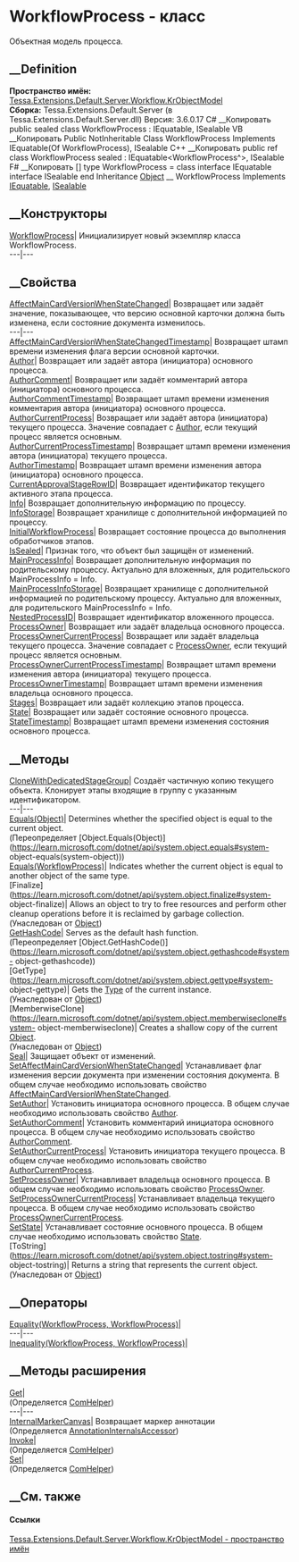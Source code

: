 # WorkflowProcess - класс
Объектная модель процесса.
## __Definition
 **Пространство имён:**
[Tessa.Extensions.Default.Server.Workflow.KrObjectModel](N_Tessa_Extensions_Default_Server_Workflow_KrObjectModel.htm)  
 **Сборка:** Tessa.Extensions.Default.Server (в
Tessa.Extensions.Default.Server.dll) Версия: 3.6.0.17
C# __Копировать
     public sealed class WorkflowProcess : IEquatable<WorkflowProcess>, 
    	ISealable
VB __Копировать
     Public NotInheritable Class WorkflowProcess
    	Implements IEquatable(Of WorkflowProcess), ISealable
C++ __Копировать
     public ref class WorkflowProcess sealed : IEquatable<WorkflowProcess^>, 
    	ISealable
F# __Копировать
     [<SealedAttribute>]
    type WorkflowProcess = 
        class
            interface IEquatable<WorkflowProcess>
            interface ISealable
        end
Inheritance
    [Object](https://learn.microsoft.com/dotnet/api/system.object) __ WorkflowProcess
Implements
    [IEquatable](https://learn.microsoft.com/dotnet/api/system.iequatable-1)<WorkflowProcess>, [ISealable](T_Tessa_Platform_ISealable.htm)
##  __Конструкторы
[WorkflowProcess](M_Tessa_Extensions_Default_Server_Workflow_KrObjectModel_WorkflowProcess__ctor.htm)|
Инициализирует новый экземпляр класса WorkflowProcess.  
---|---  
## __Свойства
[AffectMainCardVersionWhenStateChanged](P_Tessa_Extensions_Default_Server_Workflow_KrObjectModel_WorkflowProcess_AffectMainCardVersionWhenStateChanged.htm)|
Возвращает или задаёт значение, показывающее, что версию основной карточки
должна быть изменена, если состояние документа изменилось.  
---|---  
[AffectMainCardVersionWhenStateChangedTimestamp](P_Tessa_Extensions_Default_Server_Workflow_KrObjectModel_WorkflowProcess_AffectMainCardVersionWhenStateChangedTimestamp.htm)|
Возвращает штамп времени изменения флага версии основной карточки.  
[Author](P_Tessa_Extensions_Default_Server_Workflow_KrObjectModel_WorkflowProcess_Author.htm)|
Возвращает или задаёт автора (инициатора) основного процесса.  
[AuthorComment](P_Tessa_Extensions_Default_Server_Workflow_KrObjectModel_WorkflowProcess_AuthorComment.htm)|
Возвращает или задаёт комментарий автора (инициатора) основного процесса.  
[AuthorCommentTimestamp](P_Tessa_Extensions_Default_Server_Workflow_KrObjectModel_WorkflowProcess_AuthorCommentTimestamp.htm)|
Возвращает штамп времени изменения комментария автора (инициатора) основного
процесса.  
[AuthorCurrentProcess](P_Tessa_Extensions_Default_Server_Workflow_KrObjectModel_WorkflowProcess_AuthorCurrentProcess.htm)|
Возвращает или задаёт автора (инициатора) текущего процесса. Значение
совпадает с
[Author](P_Tessa_Extensions_Default_Server_Workflow_KrObjectModel_WorkflowProcess_Author.htm),
если текущий процесс является основным.  
[AuthorCurrentProcessTimestamp](P_Tessa_Extensions_Default_Server_Workflow_KrObjectModel_WorkflowProcess_AuthorCurrentProcessTimestamp.htm)|
Возвращает штамп времени изменения автора (инициатора) текущего процесса.  
[AuthorTimestamp](P_Tessa_Extensions_Default_Server_Workflow_KrObjectModel_WorkflowProcess_AuthorTimestamp.htm)|
Возвращает штамп времени изменения автора (инициатора) основного процесса.  
[CurrentApprovalStageRowID](P_Tessa_Extensions_Default_Server_Workflow_KrObjectModel_WorkflowProcess_CurrentApprovalStageRowID.htm)|
Возвращает идентификатор текущего активного этапа процесса.  
[Info](P_Tessa_Extensions_Default_Server_Workflow_KrObjectModel_WorkflowProcess_Info.htm)|
Возвращает дополнительную информацию по процессу.  
[InfoStorage](P_Tessa_Extensions_Default_Server_Workflow_KrObjectModel_WorkflowProcess_InfoStorage.htm)|
Возвращает хранилище с дополнительной информацией по процессу.  
[InitialWorkflowProcess](P_Tessa_Extensions_Default_Server_Workflow_KrObjectModel_WorkflowProcess_InitialWorkflowProcess.htm)|
Возвращает состояние процесса до выполнения обработчиков этапов.  
[IsSealed](P_Tessa_Extensions_Default_Server_Workflow_KrObjectModel_WorkflowProcess_IsSealed.htm)|
Признак того, что объект был защищён от изменений.  
[MainProcessInfo](P_Tessa_Extensions_Default_Server_Workflow_KrObjectModel_WorkflowProcess_MainProcessInfo.htm)|
Возвращает дополнительную информация по родительскому процессу. Актуально для
вложенных, для родительского MainProcessInfo = Info.  
[MainProcessInfoStorage](P_Tessa_Extensions_Default_Server_Workflow_KrObjectModel_WorkflowProcess_MainProcessInfoStorage.htm)|
Возвращает хранилище с дополнительной информацией по родительскому процессу.
Актуально для вложенных, для родительского MainProcessInfo = Info.  
[NestedProcessID](P_Tessa_Extensions_Default_Server_Workflow_KrObjectModel_WorkflowProcess_NestedProcessID.htm)|
Возвращает идентификатор вложенного процесса.  
[ProcessOwner](P_Tessa_Extensions_Default_Server_Workflow_KrObjectModel_WorkflowProcess_ProcessOwner.htm)|
Возвращает или задаёт владельца основного процесса.  
[ProcessOwnerCurrentProcess](P_Tessa_Extensions_Default_Server_Workflow_KrObjectModel_WorkflowProcess_ProcessOwnerCurrentProcess.htm)|
Возвращает или задаёт владельца текущего процесса. Значение совпадает с
[ProcessOwner](P_Tessa_Extensions_Default_Server_Workflow_KrObjectModel_WorkflowProcess_ProcessOwner.htm),
если текущий процесс является основным.  
[ProcessOwnerCurrentProcessTimestamp](P_Tessa_Extensions_Default_Server_Workflow_KrObjectModel_WorkflowProcess_ProcessOwnerCurrentProcessTimestamp.htm)|
Возвращает штамп времени изменения автора (инициатора) текущего процесса.  
[ProcessOwnerTimestamp](P_Tessa_Extensions_Default_Server_Workflow_KrObjectModel_WorkflowProcess_ProcessOwnerTimestamp.htm)|
Возвращает штамп времени изменения владельца основного процесса.  
[Stages](P_Tessa_Extensions_Default_Server_Workflow_KrObjectModel_WorkflowProcess_Stages.htm)|
Возвращает или задаёт коллекцию этапов процесса.  
[State](P_Tessa_Extensions_Default_Server_Workflow_KrObjectModel_WorkflowProcess_State.htm)|
Возвращает или задаёт состояние основного процесса.  
[StateTimestamp](P_Tessa_Extensions_Default_Server_Workflow_KrObjectModel_WorkflowProcess_StateTimestamp.htm)|
Возвращает штамп времени изменения состояния основного процесса.  
## __Методы
[CloneWithDedicatedStageGroup](M_Tessa_Extensions_Default_Server_Workflow_KrObjectModel_WorkflowProcess_CloneWithDedicatedStageGroup.htm)|
Создаёт частичную копию текущего объекта. Клонирует этапы входящие в группу с
указанным идентификатором.  
---|---  
[Equals(Object)](M_Tessa_Extensions_Default_Server_Workflow_KrObjectModel_WorkflowProcess_Equals.htm)|
Determines whether the specified object is equal to the current object.  
(Переопределяет
[Object.Equals(Object)](https://learn.microsoft.com/dotnet/api/system.object.equals#system-
object-equals\(system-object\)))  
[Equals(WorkflowProcess)](M_Tessa_Extensions_Default_Server_Workflow_KrObjectModel_WorkflowProcess_Equals_1.htm)|
Indicates whether the current object is equal to another object of the same
type.  
[Finalize](https://learn.microsoft.com/dotnet/api/system.object.finalize#system-
object-finalize)| Allows an object to try to free resources and perform other
cleanup operations before it is reclaimed by garbage collection.  
(Унаследован от
[Object](https://learn.microsoft.com/dotnet/api/system.object))  
[GetHashCode](M_Tessa_Extensions_Default_Server_Workflow_KrObjectModel_WorkflowProcess_GetHashCode.htm)|
Serves as the default hash function.  
(Переопределяет
[Object.GetHashCode()](https://learn.microsoft.com/dotnet/api/system.object.gethashcode#system-
object-gethashcode))  
[GetType](https://learn.microsoft.com/dotnet/api/system.object.gettype#system-
object-gettype)| Gets the
[Type](https://learn.microsoft.com/dotnet/api/system.type) of the current
instance.  
(Унаследован от
[Object](https://learn.microsoft.com/dotnet/api/system.object))  
[MemberwiseClone](https://learn.microsoft.com/dotnet/api/system.object.memberwiseclone#system-
object-memberwiseclone)| Creates a shallow copy of the current
[Object](https://learn.microsoft.com/dotnet/api/system.object).  
(Унаследован от
[Object](https://learn.microsoft.com/dotnet/api/system.object))  
[Seal](M_Tessa_Extensions_Default_Server_Workflow_KrObjectModel_WorkflowProcess_Seal.htm)|
Защищает объект от изменений.  
[SetAffectMainCardVersionWhenStateChanged](M_Tessa_Extensions_Default_Server_Workflow_KrObjectModel_WorkflowProcess_SetAffectMainCardVersionWhenStateChanged.htm)|
Устанавливает флаг изменения версии документа при изменении состояния
документа. В общем случае необходимо использовать свойство
[AffectMainCardVersionWhenStateChanged](P_Tessa_Extensions_Default_Server_Workflow_KrObjectModel_WorkflowProcess_AffectMainCardVersionWhenStateChanged.htm).  
[SetAuthor](M_Tessa_Extensions_Default_Server_Workflow_KrObjectModel_WorkflowProcess_SetAuthor.htm)|
Установить инициатора основного процесса. В общем случае необходимо
использовать свойство
[Author](P_Tessa_Extensions_Default_Server_Workflow_KrObjectModel_WorkflowProcess_Author.htm).  
[SetAuthorComment](M_Tessa_Extensions_Default_Server_Workflow_KrObjectModel_WorkflowProcess_SetAuthorComment.htm)|
Установить комментарий инициатора основного процесса. В общем случае
необходимо использовать свойство
[AuthorComment](P_Tessa_Extensions_Default_Server_Workflow_KrObjectModel_WorkflowProcess_AuthorComment.htm).  
[SetAuthorCurrentProcess](M_Tessa_Extensions_Default_Server_Workflow_KrObjectModel_WorkflowProcess_SetAuthorCurrentProcess.htm)|
Установить инициатора текущего процесса. В общем случае необходимо
использовать свойство
[AuthorCurrentProcess](P_Tessa_Extensions_Default_Server_Workflow_KrObjectModel_WorkflowProcess_AuthorCurrentProcess.htm).  
[SetProcessOwner](M_Tessa_Extensions_Default_Server_Workflow_KrObjectModel_WorkflowProcess_SetProcessOwner.htm)|
Устанавливает владельца основного процесса. В общем случае необходимо
использовать свойство
[ProcessOwner](P_Tessa_Extensions_Default_Server_Workflow_KrObjectModel_WorkflowProcess_ProcessOwner.htm).  
[SetProcessOwnerCurrentProcess](M_Tessa_Extensions_Default_Server_Workflow_KrObjectModel_WorkflowProcess_SetProcessOwnerCurrentProcess.htm)|
Устанавливает владельца текущего процесса. В общем случае необходимо
использовать свойство
[ProcessOwnerCurrentProcess](P_Tessa_Extensions_Default_Server_Workflow_KrObjectModel_WorkflowProcess_ProcessOwnerCurrentProcess.htm).  
[SetState](M_Tessa_Extensions_Default_Server_Workflow_KrObjectModel_WorkflowProcess_SetState.htm)|
Устанавливает состояние основного процесса. В общем случае необходимо
использовать свойство
[State](P_Tessa_Extensions_Default_Server_Workflow_KrObjectModel_WorkflowProcess_State.htm).  
[ToString](https://learn.microsoft.com/dotnet/api/system.object.tostring#system-
object-tostring)| Returns a string that represents the current object.  
(Унаследован от
[Object](https://learn.microsoft.com/dotnet/api/system.object))  
##  __Операторы
[Equality(WorkflowProcess,
WorkflowProcess)](M_Tessa_Extensions_Default_Server_Workflow_KrObjectModel_WorkflowProcess_op_Equality.htm)|  
---|---  
[Inequality(WorkflowProcess,
WorkflowProcess)](M_Tessa_Extensions_Default_Server_Workflow_KrObjectModel_WorkflowProcess_op_Inequality.htm)|  
## __Методы расширения
[Get](M_Tessa_Extensions_Default_Client_EDS_ComHelper_Get.htm)|  
(Определяется
[ComHelper](T_Tessa_Extensions_Default_Client_EDS_ComHelper.htm))  
---|---  
[InternalMarkerCanvas](M_Tessa_UI_Views_Charting_Annotations_AnnotationInternalsAccessor_InternalMarkerCanvas.htm)|
Возвращает маркер аннотации  
(Определяется
[AnnotationInternalsAccessor](T_Tessa_UI_Views_Charting_Annotations_AnnotationInternalsAccessor.htm))  
[Invoke](M_Tessa_Extensions_Default_Client_EDS_ComHelper_Invoke.htm)|  
(Определяется
[ComHelper](T_Tessa_Extensions_Default_Client_EDS_ComHelper.htm))  
[Set](M_Tessa_Extensions_Default_Client_EDS_ComHelper_Set.htm)|  
(Определяется
[ComHelper](T_Tessa_Extensions_Default_Client_EDS_ComHelper.htm))  
##  __См. также
#### Ссылки
[Tessa.Extensions.Default.Server.Workflow.KrObjectModel - пространство
имён](N_Tessa_Extensions_Default_Server_Workflow_KrObjectModel.htm)
